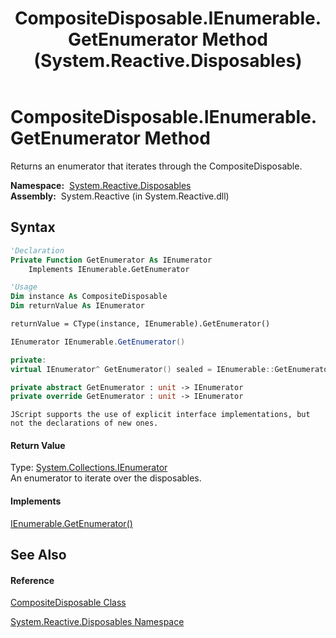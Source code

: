 ﻿---
title: CompositeDisposable.IEnumerable.GetEnumerator Method  (System.Reactive.Disposables)
TOCTitle: IEnumerable.GetEnumerator Method
ms:assetid: M:System.Reactive.Disposables.CompositeDisposable.System#Collections#IEnumerable#GetEnumerator
ms:mtpsurl: https://msdn.microsoft.com/en-us/library/Hh229272(v=VS.103)
ms:contentKeyID: 36068687
ms.date: 06/28/2011
mtps_version: v=VS.103
f1_keywords:
- System.Reactive.Disposables.CompositeDisposable.IEnumerable.GetEnumerator
dev_langs:
- CSharp
- JScript
- VB
- FSharp
- c++
---

# CompositeDisposable.IEnumerable.GetEnumerator Method

Returns an enumerator that iterates through the CompositeDisposable.

**Namespace:**  [System.Reactive.Disposables](hh229090\(v=vs.103\).md)  
**Assembly:**  System.Reactive (in System.Reactive.dll)

## Syntax

``` vb
'Declaration
Private Function GetEnumerator As IEnumerator
    Implements IEnumerable.GetEnumerator
```

``` vb
'Usage
Dim instance As CompositeDisposable
Dim returnValue As IEnumerator

returnValue = CType(instance, IEnumerable).GetEnumerator()
```

``` csharp
IEnumerator IEnumerable.GetEnumerator()
```

``` c++
private:
virtual IEnumerator^ GetEnumerator() sealed = IEnumerable::GetEnumerator
```

``` fsharp
private abstract GetEnumerator : unit -> IEnumerator 
private override GetEnumerator : unit -> IEnumerator 
```

``` jscript
JScript supports the use of explicit interface implementations, but not the declarations of new ones.
```

#### Return Value

Type: [System.Collections.IEnumerator](https://msdn.microsoft.com/en-us/library/1t2267t6)  
An enumerator to iterate over the disposables.  

#### Implements

[IEnumerable.GetEnumerator()](https://msdn.microsoft.com/en-us/library/5zae5365)  

## See Also

#### Reference

[CompositeDisposable Class](hh228980\(v=vs.103\).md)

[System.Reactive.Disposables Namespace](hh229090\(v=vs.103\).md)

